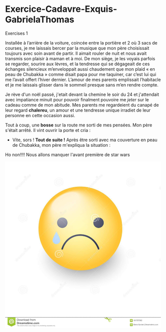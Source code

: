﻿# Exercice-Cadavre-Exquis-GabrielaThomas
Exercises 1


Installée à l’arrière de la voiture, coincée entre la portière et 2 où 3 sacs de courses, je me laissais bercer par la musique que mon père choisissait toujours avec soin avant de partir. Il aimait rouler de nuit et nous avait transmis son plaisir à maman et à moi. De mon siège, je les voyais parfois se regarder, sourire aux lèvres, et la tendresse qui se dégageait de ces échanges silencieux m’enveloppait aussi chaudement que mon plaid « en peau de Chubakka »  comme disait papa pour me taquiner, car c’est lui qui me l’avait offert l’hiver dernier. L’amour de mes parents emplissait l’habitacle et je me laissais glisser dans le sommeil presque sans m’en rendre compte.

Je rève d'un noël passé, j'etait devant la chemine le soir du 24 et j'attendait avec impatiance minuit pour pouvoir finalment pouvoire me *jeter* sur le cadeau comme de mon abitude. Mes parents me regardeient du canapé de leur regard **chalereu**, un amour et une tendresse unique  irradiet de leur personne en cette occasion aussi.


Tout à coup, une **bosse** sur la route me sorti de mes pensées. Mon père s'était arrêté. Il vint ouvrir la porte et cria :
- Vite, sors ! **Tout de suite !**
Après être sorti avec ma couverture en peau de Chubakka, mon père m'expliqua la situation :

Ho non!!!!
Nous allons manquer l'avant première de star wars

![Pleure](decu.jpg)
